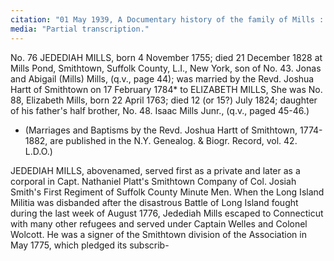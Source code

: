 ```yaml
---
citation: "01 May 1939, A Documentary history of the family of Mills : descended from George Mills of Hempstead and Jamaica by Lewis D. Cook, p53-54, familysearch.org."
media: "Partial transcription."
---
```

No. 76 JEDEDIAH MILLS, born 4 November 1755; died 21 December 1828 at Mills Pond, Smithtown, Suffolk County, L.I., New York, son of No. 43. Jonas and Abigail (Mills) Mills, (q.v., page 44); was married by the Revd. Joshua Hartt of Smithtown on 17 February 1784* to ELIZABETH MILLS, She was No. 88, Elizabeth Mills, born 22 April 1763; died 12 (or 15?) July 1824; daughter of his father's half brother, No. 48. Isaac Mills Junr., (q.v., paged 45-46.)

* (Marriages and Baptisms by the Revd. Joshua Hartt of Smithtown, 1774-1882, are published in the N.Y. Genealog. & Biogr. Record, vol. 42. L.D.O.)

JEDEDIAH MILLS, abovenamed, served first as a private and later as a corporal in Capt. Nathaniel Platt's Smithtown Company of Col. Josiah Smith's First Regiment of Suffolk County Minute Men. When the Long Island Militia was disbanded after the disastrous Battle of Long Island fought during the last week of August 1776, Jedediah Mills escaped to Connecticut with many other refugees and served under Captain Welles and Colonel Wolcott. He was a signer of the Smithtown division of the Association in May 1775, which pledged its subscrib-




